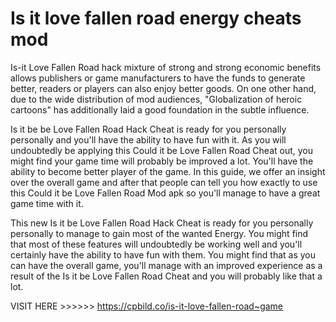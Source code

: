 # Is it love fallen road energy cheats mod

Is-it Love Fallen Road hack mixture of strong and strong economic benefits allows publishers or game manufacturers to have the funds to generate better, readers or players can also enjoy better goods. On one other hand, due to the wide distribution of mod audiences, "Globalization of heroic cartoons" has additionally laid a good foundation in the subtle influence.

Is it be be Love Fallen Road Hack Cheat is ready for you personally personally and you'll have the ability to have fun with it. As you will undoubtedly be applying this Could it be Love Fallen Road Cheat out, you might find your game time will probably be improved a lot. You'll have the ability to become better player of the game. In this guide, we offer an insight over the overall game and after that people can tell you how exactly to use this Could it be Love Fallen Road Mod apk so you'll manage to have a great game time with it.

This new Is  it be Love Fallen Road Hack Cheat is ready for you personally personally to manage to gain most of the wanted Energy. You might find that most of these features will undoubtedly be working well and you'll certainly have the ability to have fun with them. You might find that as you can have the overall game, you'll manage with an improved experience as a result of the Is it be Love Fallen Road Cheat and you will probably like that a lot.

VISIT HERE >>>>>> https://cpbild.co/is-it-love-fallen-road~game
